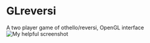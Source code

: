 # GLreversi
A two player game of othello/reversi, OpenGL interface
![My helpful screenshot]({{site.url}}/images/board.png)
